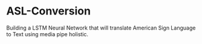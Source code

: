 # ASL-Conversion
Building a LSTM Neural Network that will translate American Sign Language to Text using media pipe holistic.
